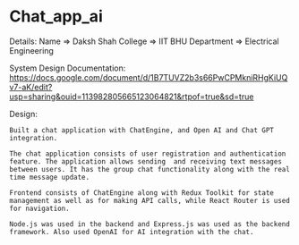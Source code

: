 # Chat_app_ai

Details:
    Name => Daksh Shah
    College => IIT BHU
    Department => Electrical Engineering

System Design Documentation:
    https://docs.google.com/document/d/1B7TUVZ2b3s66PwCPMkniRHgKiUQv7-aK/edit?usp=sharing&ouid=113982805665123064821&rtpof=true&sd=true

Design:

    Built a chat application with ChatEngine, and Open AI and Chat GPT integration.

    The chat application consists of user registration and authentication feature. The application allows sending  and receiving text messages between users. It has the group chat functionality along with the real time message update.  

    Frontend consists of ChatEngine along with Redux Toolkit for state management as well as for making API calls, while React Router is used for navigation. 

    Node.js was used in the backend and Express.js was used as the backend framework. Also used OpenAI for AI integration with the chat.
